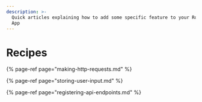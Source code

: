```yaml
---
description: >-
  Quick articles explaining how to add some specific feature to your Rocket.Chat
  App
---
```


# Recipes



{% page-ref page="making-http-requests.md" %}

{% page-ref page="storing-user-input.md" %}

{% page-ref page="registering-api-endpoints.md" %}

